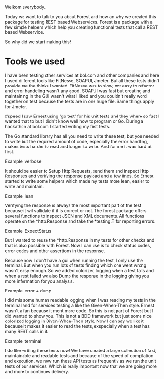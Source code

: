 Welkom everybody...

Today we want to talk to you about Forest and how an why we created this package for testing REST based Webservices.
Forest is a package with a few simple helpers which help you creating functional tests that call a REST based Webservice.

So why did we start making this?

# Tools we used
I have been testing other services at bol.com and other companies and here I used different tools like FitNesse, SOAPUI, Jmeter. But all these tests didn't provide me the thinks I wanted. FitNesse was to slow, not easy to refactor and error handeling wasn't any good. SOAPUI was fast but creating and maintaining in the GUI wasn't what I liked and you couldn't really word together on test because the tests are in one huge file. Same things apply for Jmeter. 

#speed
I saw Ernest using 'go test' for his unit tests and they where so fast I wanted that to but I didn't know well how to program or Go. During a hackathon at bol.com I started writing my first tests.

The Go standard library has all you need to write these test, but you needed to write but the required amount of code, especially the error handling, makes tests harder to read and longer to write. And for me it was hard at first. 

Example: verbose

It should be easier to Setup Http Requests, send them and inspect Http Responses and verifying the response payload and a few lines. So Ernest started to write some helpers which made my tests more lean, easier to write and maintain.

Example: lean

Verifying the response is always the most important part of the test because it wil vallidate if it is correct or not.
The forest package offers several functions to inspect JSON and XML documents.
All functions operate on the *http.Response and take the *testing.T for reporting errors.

Example: ExpectStatus

But I wanted to reuse the *http.Response in my tests for other checks and that is also possible with Forest. Now I can use is to check status codes, error codes and other assertions in the response.

Because now I don't have a gui when running the test, I only use the terminal. But when you run lots of tests finding which one went wrong wasn't easy enough. So we added colorized logging when a test fails and when a rest failed we also Dump the response in the logging giving you more information for you analysis.

Example: error + dump

I did mis some human readable logging when I was reading my tests in the terminal and for services testing a like the Given-When-Then style. Ernest wasn't a fan because it ment more code. So this is not part of Forest but I did wanted to show you. This is not a BDD framework but just some nice colorized logging in Given-When-Then style. Now I can say we like it because it makes it easier to read the tests, exspecially when a test has many REST calls in it.

Example: terminal

I do like writing these tests now! We have created a large collection of fast, maintainable and readable tests and because of the speed of compilation and execution, we now run these API tests as frequently as we run the unit tests of our services. Which is really important now that we are going more and more to continues delivery.